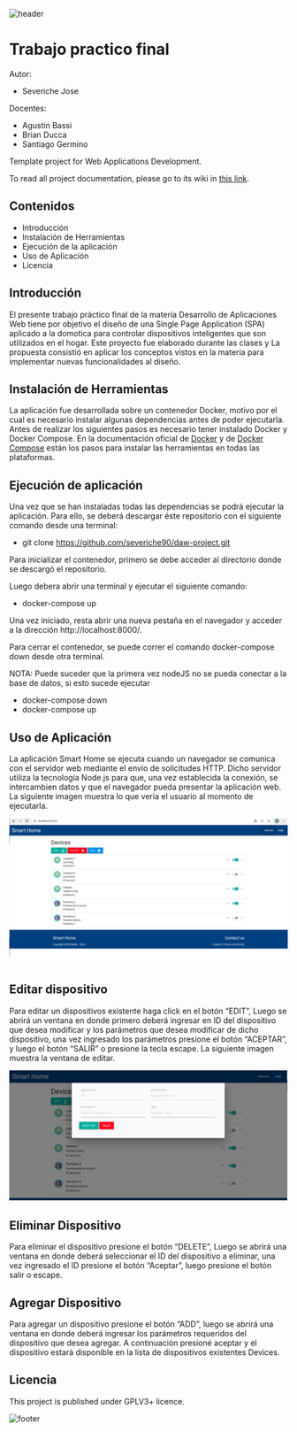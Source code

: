![header](doc/header.png)

# Trabajo practico final

Autor:

* Severiche Jose

Docentes:

* Agustin Bassi
* Brian Ducca
* Santiago Germino

Template project for Web Applications Development.

To read all project documentation, please go to its wiki in [this link](https://github.com/ce-iot/daw-project-template/wiki).

## Contenidos

* Introducción
* Instalación de Herramientas
* Ejecución de la aplicación
* Uso de Aplicación 
* Licencia

## Introducción 

El presente trabajo práctico final de la materia Desarrollo de Aplicaciones Web tiene por objetivo el diseño de una Single Page Application (SPA) aplicado a la domotica para controlar dispositivos inteligentes que son utilizados en el hogar. Este proyecto fue elaborado durante las clases y La propuesta consistió en aplicar los conceptos vistos en la materia para implementar nuevas funcionalidades al diseño.

## Instalación de Herramientas

La aplicación fue desarrollada sobre un contenedor Docker, motivo por el cual es necesario instalar algunas dependencias antes de poder ejecutarla. Antes de realizar los siguientes pasos es necesario tener instalado Docker y Docker Compose. En la documentación oficial de [Docker](https://docs.docker.com/engine/install/ubuntu/) y de [Docker Compose](https://docs.docker.com/compose/install/) están los pasos para instalar las herramientas en todas las plataformas.

## Ejecución de aplicación

Una vez que se han instaladas todas las dependencias se podrá ejecutar la aplicación. Para ello, se deberá descargar éste repositorio con el siguiente comando desde una terminal:
  
 * git clone https://github.com/severiche90/daw-project.git

Para inicializar el contenedor, primero se debe acceder al directorio donde se descargó el repositorio.

Luego debera abrir una terminal y ejecutar el siguiente comando:

 * docker-compose up

Una vez iniciado, resta abrir una nueva pestaña en el navegador y acceder a la dirección http://localhost:8000/.

Para cerrar el contenedor, se puede correr el comando docker-compose down desde otra terminal.

NOTA: Puede suceder que la primera vez nodeJS no se pueda conectar a la base de datos, si esto sucede ejecutar

* docker-compose down
* docker-compose up

## Uso de Aplicación 

La aplicación Smart Home se ejecuta cuando un navegador se comunica con el servidor web mediante el envío de solicitudes HTTP. Dicho servidor utiliza la tecnología Node.js para que, una vez establecida la conexión, se intercambien datos y que el navegador pueda presentar la aplicación web. La siguiente imagen muestra lo que vería el usuario al momento de ejecutarla.

![](doc/image.png)

## Editar dispositivo

Para editar un dispositivos existente haga click en el botón “EDIT”, Luego se abrirá un ventana en donde primero deberá ingresar  en ID del dispositivo que desea modificar y los parámetros que desea modificar de dicho dispositivo, una vez ingresado los parámetros presione el botón “ACEPTAR”, y luego el botón “SALIR” o presione la tecla escape. La siguiente imagen muestra la ventana de editar.

![](doc/image2.png)

## Eliminar Dispositivo

Para eliminar el dispositivo presione el botón “DELETE”, Luego se abrirá una ventana en donde deberá seleccionar el ID del dispositivo a eliminar, una vez ingresado el ID presione el botón “Aceptar”, luego presione el botón salir o escape. 

## Agregar Dispositivo

Para agregar un dispositivo presione el botón “ADD”, luego se abrirá una ventana en donde deberá ingresar los parámetros requeridos del dispositivo que desea agregar. A continuación presioné aceptar y el dispositivo estará disponible en la lista de dispositivos existentes Devices.

## Licencia

This project is published under GPLV3+ licence.

![footer](doc/footer.png)

